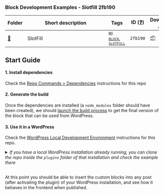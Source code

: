 ### Block Development Examples - Slotfill 2fb190

<!-- Please, do not remove these @TABLE EXAMPLES BEGIN and @TABLE EXAMPLES END comments or modify the table inside. This table is automatically generated from the data at data/examples.json and data/tags.json -->
<!-- @TABLE EXAMPLES BEGIN -->
| Folder                                                                                                | <span style="display: inline-block; width:250px">Short description</span> | Tags                                                                                                                                                                                                                                                                         | ID ([❓](https://github.com/wptrainingteam/block-development-examples/wiki/04-Why-an-ID-for-every-example%3F "Why an ID for every example?")) | Download .zip                                                                                                        | Live Demo                                                                                                                                                                                                                                                                                                                                                                                                                                                                                                                                                                                                                                                                                                                                                                                       |
| ----------------------------------------------------------------------------------------------------- | ------------------------------------------------------------------------- | ---------------------------------------------------------------------------------------------------------------------------------------------------------------------------------------------------------------------------------------------------------------------------- | -------------------------------------------------------------------------------------------------------------------------------------------- | -------------------------------------------------------------------------------------------------------------------- | ----------------------------------------------------------------------------------------------------------------------------------------------------------------------------------------------------------------------------------------------------------------------------------------------------------------------------------------------------------------------------------------------------------------------------------------------------------------------------------------------------------------------------------------------------------------------------------------------------------------------------------------------------------------------------------------------------------------------------------------------------------------------------------------------- |
| [📁](https://github.com/wptrainingteam/block-development-examples/tree/trunk/plugins/slotfill-2fb190) | SlotFill                                                                  | <small><code><a href="https://github.com/wptrainingteam/block-development-examples/wiki/03-Tags#no-block">NO BLOCK</a></code></small>, <small><code><a href="https://github.com/wptrainingteam/block-development-examples/wiki/03-Tags#slotfill">SLOTFILL</a></code></small> | `2fb190`                                                                                                                                     | [📦](https://raw.githubusercontent.com/wptrainingteam/block-development-examples/deploy/zips/slotfill-2fb190.zip "") | [![](https://raw.githubusercontent.com/wptrainingteam/block-development-examples/trunk/assets/icon-wp.svg)](https://playground.wordpress.net/#%7B%22landingPage%22:%22/wp-admin/plugins.php%22,%22steps%22:%5B%7B%22step%22:%22login%22,%22username%22:%22admin%22,%22password%22:%22password%22%7D,%7B%22step%22:%22mkdir%22,%22path%22:%22/downloads%22%7D,%7B%22step%22:%22writeFile%22,%22path%22:%22/downloads/plugin.zip%22,%22data%22:%7B%22resource%22:%22url%22,%22url%22:%22https://raw.githubusercontent.com/wptrainingteam/block-development-examples/deploy/zips/slotfill-2fb190.zip%22,%22caption%22:%22Downloading%20plugin...%22%7D%7D,%7B%22step%22:%22installPlugin%22,%22pluginZipFile%22:%7B%22resource%22:%22vfs%22,%22path%22:%22/downloads/plugin.zip%22%7D%7D%5D%7D "") |
<!-- @TABLE EXAMPLES END -->

## Start Guide

#### 1. Install dependencies

Check the [Repo Commands > Dependencies](../../DEVELOPMENT.md#dependencies) instructions for this repo

#### 2. Generate the build

Once the dependencies are installed (a `node_modules` folder should have been created), we should [launch the build process](../../DEVELOPMENT.md#build-process) to get the final version of the block that can be used from WordPress.

#### 3. Use it in a WordPress

Check the [WordPress Local Development Environment](../../DEVELOPMENT.md#wordpress-local-development-environment) instructions for this repo.

<details>
  <summary><em>If you have a local WordPress installation already running, you can clone the repo inside the <code>plugins</code> folder of that installation and check the example there</em></summary>
<br>
<p>If you do that, you'll need to do the following</p>
<ul>
<li>Remove any <code>node_modules</code> folder inside this folder</li>
<li>Run <code>npm install</code> to install the dependencies</li>
<li>Run <code>npm build</code> to generate the "build" version of the blocks</li>
<li>Activate the plugin in your own WordPress installation</li>
<ul>
</details>
<br>

At this point you should be able to insert the custom blocks into any post (after activating the plugin) of your WordPress installation, and see how it behaves in the frontend when published.
